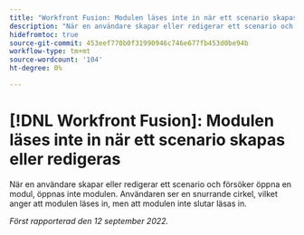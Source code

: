 ```yaml
---
title: "Workfront Fusion: Modulen läses inte in när ett scenario skapas eller redigeras"
description: "När en användare skapar eller redigerar ett scenario och försöker öppna en modul, öppnas inte modulen. Användaren ser en snurrande cirkel, vilket anger att modulen läses in, men att modulen inte är helt inläst."
hidefromtoc: true
source-git-commit: 453eef770b0f31990946c746e677fb453d0be94b
workflow-type: tm+mt
source-wordcount: '104'
ht-degree: 0%

---
```



# [!DNL Workfront Fusion]: Modulen läses inte in när ett scenario skapas eller redigeras

När en användare skapar eller redigerar ett scenario och försöker öppna en modul, öppnas inte modulen. Användaren ser en snurrande cirkel, vilket anger att modulen läses in, men att modulen inte slutar läsas in.

_Först rapporterad den 12 september 2022._

